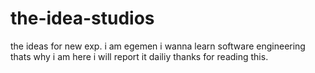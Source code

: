 # the-idea-studios
the ideas for new exp.
i am egemen i wanna  learn software engineering thats why i am here i will report it dailiy thanks for reading this.
